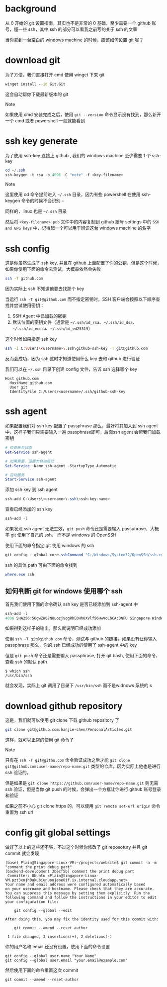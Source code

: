 # background

从 0 开始的 git 设置指南，其实也不是非常的 0 基础，至少需要一个 github 账号，懂一些 ssh，其中 ssh 的部分可以看我之前写的关于 ssh 的文章

当你拿到一台空白的 windows machine 的时候，应该如何设置 git 呢？



# download git

为了方便，我们直接打开 cmd 使用 winget 下来 git

```cmd
winget install --id Git.Git
```

这会自动帮你下载最新版本的 git

> [!note]
>
> 如果使用 cmd 安装完成之后，使用 `git --version` 命令显示没有找到，那么新开一个 cmd 或者 powershell 一般就能看到



# ssh key generate

为了使用 ssh-key 连接上 github , 我们的 windows machine 至少需要 1 个 ssh-key

```powershell
cd ~/.ssh
ssh-keygen -t rsa -b 4096 -C "note" -f <key-filename>
```

> [!note]
>
> 这里使用 cd 命令提前进入 `~/.ssh` 目录，因为有些 powershell 在使用 ssh-keygen 命令的时候不会识别 `~`
>
> 同样的，linux 也是 `~/.ssh` 目录

然后将 `<key-filename>.pub` 文件中的内容复制到 github 账号 settings 中的 `SSH and GPG keys` 中，记得起一个可以用于辨识这台 windows machine 的名字

# ssh config

这是你虽然生成了 ssh key, 并且在 github 上面配置了你的公钥，但是这个时候，如果你使用下面的命令去测试，大概率依然会失败

```bash
ssh -T github.com
```

因为实际上 ssh 不知道他要去找那个 key

当运行 `ssh -T git@github.com` 而不指定密钥时，SSH 客户端会按照以下顺序查找并尝试使用密钥：

1. SSH Agent 中已加载的密钥
2. 默认位置的密钥文件（通常是 `~/.ssh/id_rsa`、`~/.ssh/id_dsa`、`~/.ssh/id_ecdsa`、`~/.ssh/id_ed25519`）

这个时候如果指定 ssh key

```bash
ssh -i C:\Users\<username>\.ssh\github-ssh-key -T git@github.com
```

反而会成功，因为 ssh 这时才知道使用什么 key 去和 github 进行验证

我们可以在 `~/.ssh` 目录下创建 config 文件，告诉 ssh 选择哪个 key

```
Host github.com
  HostName github.com
  User git
  IdentityFile C:/Users/<username>/.ssh/github-ssh-key
```



# ssh agent

如果配置我们对 ssh key 配置了 passphrase 那么，最好将其加入到 ssh agent 中，这样子我们只需要输入一遍 passphrase即可，后面ssh agent 会帮我们加载密钥

```powershell
# 检查服务状态
Get-Service ssh-agent

# 如果需要，设置为自动启动
Set-Service -Name ssh-agent -StartupType Automatic

# 启动服务
Start-Service ssh-agent
```

添加 ssh key 到 ssh agent

```powershell
ssh-add C:\Users\<username>\.ssh\<ssh-key-name>
```

查看已经添加的 ssh key

```powershell
ssh-add -l
```

如果发现 ssh agent 无法生效，`git push` 命令还是需要输入 passphrase，大概率 git 使用了自己的 ssh， 而不是 windows 的 OpenSSH

使用下面的命令指定 git 使用 windows 的 ssh

```powershell
git config --global core.sshCommand "C:/Windows/System32/OpenSSH/ssh.exe"
```

ssh 的具体 path 可由下面的命令找到

```powershell
where.exe ssh
```

## 如何判断 git for windows 使用哪个 ssh

首先我们使用下面的命令确认 ssh key 是否已经添加到 ssh-agent 中

```powershell
ssh-add -l
4096 SHA256:5OgwZW02N8uozjVqgRhE0Hh0XVlf56HwVoLbCAcDNFU Singapore Windows VM Github SSH key (RSA)
```

如果得到这样子的输出，那么就说明已经成功添加

使用 `ssh -T git@github.com` 命令，测试与 github 的链接，如果没有让你输入 passphrase 那么，你的 ssh 已经成功的使用了 ssh-agent 中的 key

但是 `git push` 命令还是需要输入 passphrase, 打开 git bash, 使用下面的命令，查看 ssh 的默认 path

```shell
$ which ssh
/usr/bin/ssh
```

就会发现，实际上 git 调用了目录下 `/usr/bin/ssh` 而不是widnows 系统的 s

# download github repository

这是，我们就可以使用 git clone 下载 github repository 了

```bash
git clone git@github.com:hanjie-chen/PersonalArticles.git
```

这样，就可以正常的使用 git 命令了

> [!note]
>
> 只有在 `ssh -T git@githu.com` 命令验证成功之后才能 `git clone git@github.com:user-name/repo-name.git` 类型的仓库，因为实际上他也是进行 ssh 验证的。
>
> 但是如果是 `git clone https://github.com/user-name/repo-name.git` 则无需 ssh 验证，但是当你 git push 的时候，会弹出一个方框让你进行 github 账号登录和验证

如果之前不小心 git clone https 的，可以使用 `git remote set-url origin` 命令重置为 ssh url



# config git global settings

做好了以上的这些还不够，不过这个时候你修改了 git reposotury 并且 git commit 就会发现

```shell
(base) Plain@Singapore-Linux-VM:~/projects/website$ git commit -a -m "comment the print debug part"
[backend-development 3becf5b] comment the print debug part
 Committer: Ubuntu <Plain@Singapore-Linux-VM.pzt3xnjh0akubiunuoujeoe0if.ix.internal.cloudapp.net>
Your name and email address were configured automatically based
on your username and hostname. Please check that they are accurate.
You can suppress this message by setting them explicitly. Run the
following command and follow the instructions in your editor to edit
your configuration file:

    git config --global --edit

After doing this, you may fix the identity used for this commit with:

    git commit --amend --reset-author

 1 file changed, 3 insertions(+), 2 deletions(-)
```

你的用户名和 email 还没有设置，使用下面的命令设置

```shell
git config --global user.name "Your Name"
git config --global user.email "your.email@example.com"
```

然后使用下面的命令重置这次 commit

```shell
git commit --amend --reset-author
```





